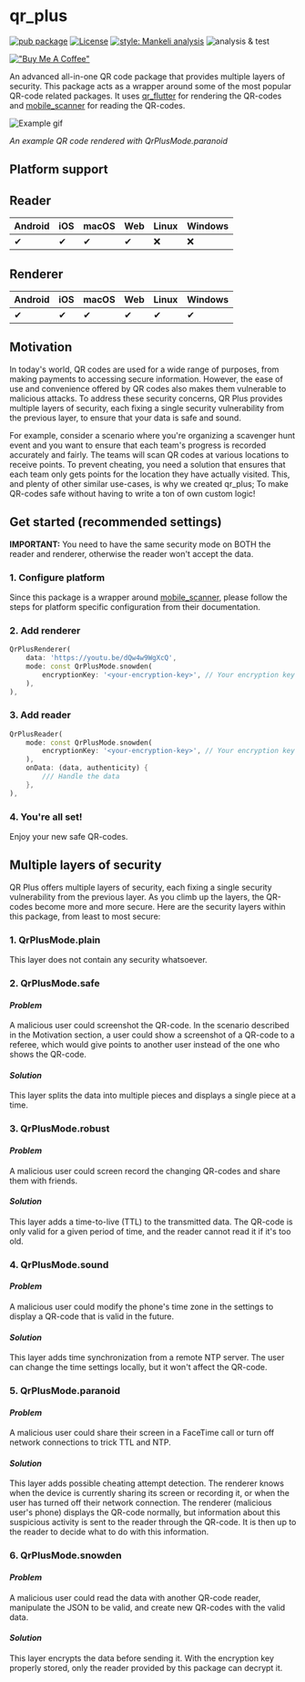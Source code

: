 # qr_plus

[![pub package][pub_badge]][pub_badge_link]
[![License][license_badge]][license_badge_link]
[![style: Mankeli analysis][style_badge]][style_badge_link]
![analysis & test][analysis_and_test]


[!["Buy Me A Coffee"](https://www.buymeacoffee.com/assets/img/custom_images/orange_img.png)](https://www.buymeacoffee.com/mankeli)

An advanced all-in-one QR code package that provides multiple layers of security. This package acts as a wrapper around some of the most popular QR-code related packages. It uses [qr_flutter][qr_flutter_link] for rendering the QR-codes and [mobile_scanner][mobile_scanner_link] for reading the QR-codes.


![Example gif][paranoid_fullscreen]

_An example QR code rendered with QrPlusMode.paranoid_

## Platform support
## Reader
| Android | iOS | macOS | Web | Linux | Windows |
|---------|-----|-------|-----|-------|---------|
| ✔       | ✔   | ✔     | ✔   | :x:   | :x:     |

## Renderer
| Android | iOS | macOS | Web | Linux | Windows |
|---------|-----|-------|-----|-------|---------|
| ✔       | ✔   | ✔     | ✔   | ✔     | ✔       |

## Motivation
In today's world, QR codes are used for a wide range of purposes, from making payments to accessing secure information. However, the ease of use and convenience offered by QR codes also makes them vulnerable to malicious attacks. To address these security concerns, QR Plus provides multiple layers of security, each fixing a single security vulnerability from the previous layer, to ensure that your data is safe and sound.

For example, consider a scenario where you're organizing a scavenger hunt event and you want to ensure that each team's progress is recorded accurately and fairly. The teams will scan QR codes at various locations to receive points. To prevent cheating, you need a solution that ensures that each team only gets points for the location they have actually visited. This, and plenty of other similar use-cases, is why we created qr_plus; To make QR-codes safe without having to write a ton of own custom logic!

## Get started (recommended settings)
**IMPORTANT:** You need to have the same security mode on BOTH the reader and renderer, otherwise the reader won't accept the data.

### 1. Configure platform
Since this package is a wrapper around [mobile_scanner][mobile_scanner_link], please follow the steps for platform specific configuration from their documentation.
### 2. Add renderer
```dart
QrPlusRenderer(
    data: 'https://youtu.be/dQw4w9WgXcQ',
    mode: const QrPlusMode.snowden(
        encryptionKey: '<your-encryption-key>', // Your encryption key from .env. See https://pub.dev/packages/flutter_dotenv
    ),
),
```
### 3. Add reader
```dart
QrPlusReader(
    mode: const QrPlusMode.snowden(
        encryptionKey: '<your-encryption-key>', // Your encryption key from .env. See https://pub.dev/packages/flutter_dotenv
    ),
    onData: (data, authenticity) {
        /// Handle the data
    },
),
```

### 4. You're all set!
Enjoy your new safe QR-codes.

## Multiple layers of security
QR Plus offers multiple layers of security, each fixing a single security vulnerability from the previous layer. As you climb up the layers, the QR-codes become more and more secure. Here are the security layers within this package, from least to most secure:
### **1. QrPlusMode.plain**
This layer does not contain any security whatsoever.

### **2. QrPlusMode.safe**
#### *Problem*
A malicious user could screenshot the QR-code. In the scenario described in the Motivation section, a user could show a screenshot of a QR-code to a referee, which would give points to another user instead of the one who shows the QR-code.

#### *Solution*
This layer splits the data into multiple pieces and displays a single piece at a time.

### **3. QrPlusMode.robust**
#### *Problem*
A malicious user could screen record the changing QR-codes and share them with friends.

#### *Solution*
This layer adds a time-to-live (TTL) to the transmitted data. The QR-code is only valid for a given period of time, and the reader cannot read it if it's too old.

### **4. QrPlusMode.sound**
#### *Problem*
A malicious user could modify the phone's time zone in the settings to display a QR-code that is valid in the future.

#### *Solution*
This layer adds time synchronization from a remote NTP server. The user can change the time settings locally, but it won't affect the QR-code.

### **5. QrPlusMode.paranoid**
#### *Problem*
A malicious user could share their screen in a FaceTime call or turn off network connections to trick TTL and NTP.

#### *Solution*
This layer adds possible cheating attempt detection. The renderer knows when the device is currently sharing its screen or recording it, or when the user has turned off their network connection. The renderer (malicious user's phone) displays the QR-code normally, but information about this suspicious activity is sent to the reader through the QR-code. It is then up to the reader to decide what to do with this information.

### **6. QrPlusMode.snowden**
#### *Problem*
A malicious user could read the data with another QR-code reader, manipulate the JSON to be valid, and create new QR-codes with the valid data.

#### *Solution*
This layer encrypts the data before sending it. With the encryption key properly stored, only the reader provided by this package can decrypt it.

[pub_badge]: https://img.shields.io/pub/v/qr_plus.svg
[pub_badge_link]: https://pub.dev/packages/qr_plus
[license_badge]: https://img.shields.io/badge/License-BSD%203--Clause-blue.svg
[license_badge_link]: https://opensource.org/licenses/BSD-3-Clause
[style_badge]: https://img.shields.io/badge/Style-Mankeli%20analysis-blue
[style_badge_link]: https://pub.dev/packages/mankeli_analysis
[mobile_scanner_link]: https://pub.dev/packages/mobile_scanner
[qr_flutter_link]: https://pub.dev/packages/qr_flutter
[snowden_fullscreen]: https://github.com/Mankeli-Software/qr_plus/blob/3f6ef8d3a8a80db5357011216494f74dba4c10a4/doc/asset/snowden-fullscreen.gif
[snowden_qr]: https://github.com/Mankeli-Software/qr_plus/blob/3f6ef8d3a8a80db5357011216494f74dba4c10a4/doc/asset/snowden-qr.gif
[paranoid_fullscreen]: https://github.com/Mankeli-Software/qr_plus/blob/3f6ef8d3a8a80db5357011216494f74dba4c10a4/doc/asset/paranoid-fullscreen.gif
[paranoid_qr]: https://github.com/Mankeli-Software/qr_plus/blob/3f6ef8d3a8a80db5357011216494f74dba4c10a4/doc/asset/paranoid-qr.gif
[plain_fullscreen]: https://github.com/Mankeli-Software/qr_plus/blob/3f6ef8d3a8a80db5357011216494f74dba4c10a4/doc/asset/plain-fullscreen.jpg
[plain_qr]: https://github.com/Mankeli-Software/qr_plus/blob/3f6ef8d3a8a80db5357011216494f74dba4c10a4/doc/asset/plain-qr.jpg
[analysis_and_test]: https://github.com/Mankeli-Software/qr_plus/actions/workflows/flutter.yml/badge.svg

